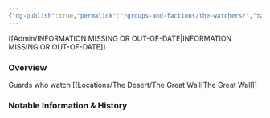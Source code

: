 ```yaml
---
{"dg-publish":true,"permalink":"/groups-and-factions/the-watchers/","tags":["Groups"],"updated":"2025-04-25T08:33:01.700+01:00"}
---
```


[[Admin/INFORMATION MISSING OR OUT-OF-DATE\|INFORMATION MISSING OR OUT-OF-DATE]]
### Overview
Guards who watch [[Locations/The Desert/The Great Wall\|The Great Wall]]

### Notable Information & History 
